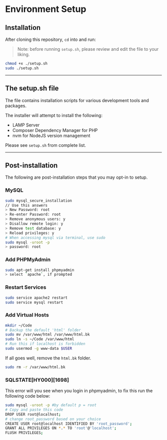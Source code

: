 # Environment Setup

## Installation

After cloning this repository, `cd` into and run:

> Note: before running `setup.sh`, please review and edit the file to your liking.

```bash
chmod +x ./setup.sh
sudo ./setup.sh
```

---

## The setup.sh file

The file contains installation scripts for various development tools and packages.

The installer will attempt to install the following:

- LAMP Server
- Composer Dependency Manager for PHP
- nvm for NodeJS version management

Please see `setup.sh` from complete list.

---

## Post-installation

The following are post-installation steps that you may opt-in to setup.

### MySQL
```bash
sudo mysql_secure_installation
// Use this answers
> New Password: root
> Re-enter Password: root
> Remove anonymous users: y
> Disallow remote login: y
> Remove test database: y
> Reload privileges: y
# When accessing mysql via terminal, use sudo
sudo mysql -uroot -p
> password: root
```

### Add PHPMyAdmin
```bash
sudo apt-get install phpmyadmin
> select `apache`, if prompted
```

### Restart Services
```bash
sudo service apache2 restart
sudo service mysql restart
```

### Add Virtual Hosts
```bash
mkdir ~/Code
# Backup the default 'html' folder
sudo mv /var/www/html /var/www/html.bk
sudo ln -s ~/Code /var/www/html
# Run this if localhost is forbidden 
sudo usermod -g www-data $USER  
```

If all goes well, remove the `html.bk` folder.

```bash
sudo rm -r /var/www/html.bk
```

### SQLSTATE[HY000][1698]

This error will you see when you login in phpmyadmin, to fix this run the following code below:

```bash
sudo mysql -uroot -p #by default p = root
# Copy and paste this code
DROP USER root@localhost;
# change root_password based on your choice
CREATE USER root@localhost IDENTIFIED BY 'root_password'; 
GRANT ALL PRIVILEGES ON *.* TO 'root'@'localhost';
FLUSH PRIVILEGES;
```